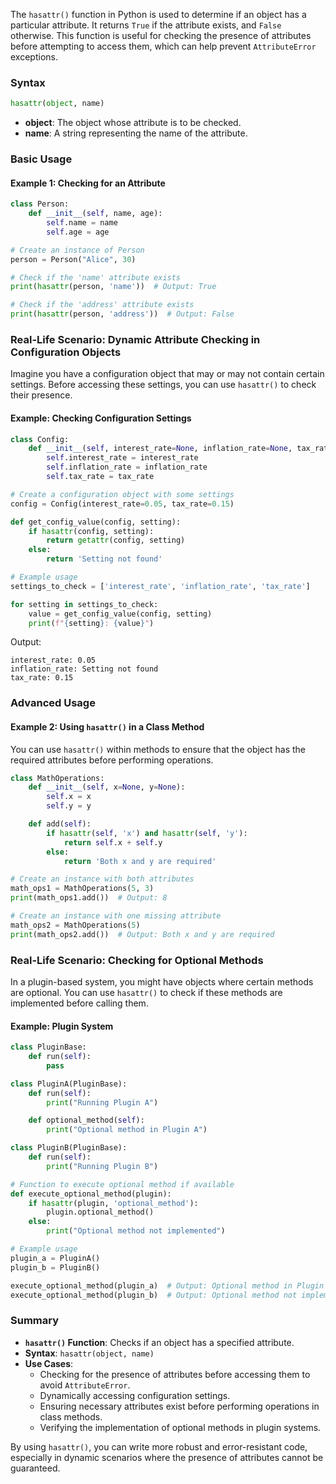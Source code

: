 The `hasattr()` function in Python is used to determine if an object has a particular attribute. It returns `True` if the attribute exists, and `False` otherwise. This function is useful for checking the presence of attributes before attempting to access them, which can help prevent `AttributeError` exceptions.

### Syntax

```python
hasattr(object, name)
```

- **object**: The object whose attribute is to be checked.
- **name**: A string representing the name of the attribute.

### Basic Usage

#### Example 1: Checking for an Attribute

```python
class Person:
    def __init__(self, name, age):
        self.name = name
        self.age = age

# Create an instance of Person
person = Person("Alice", 30)

# Check if the 'name' attribute exists
print(hasattr(person, 'name'))  # Output: True

# Check if the 'address' attribute exists
print(hasattr(person, 'address'))  # Output: False
```

### Real-Life Scenario: Dynamic Attribute Checking in Configuration Objects

Imagine you have a configuration object that may or may not contain certain settings. Before accessing these settings, you can use `hasattr()` to check their presence.

#### Example: Checking Configuration Settings

```python
class Config:
    def __init__(self, interest_rate=None, inflation_rate=None, tax_rate=None):
        self.interest_rate = interest_rate
        self.inflation_rate = inflation_rate
        self.tax_rate = tax_rate

# Create a configuration object with some settings
config = Config(interest_rate=0.05, tax_rate=0.15)

def get_config_value(config, setting):
    if hasattr(config, setting):
        return getattr(config, setting)
    else:
        return 'Setting not found'

# Example usage
settings_to_check = ['interest_rate', 'inflation_rate', 'tax_rate']

for setting in settings_to_check:
    value = get_config_value(config, setting)
    print(f"{setting}: {value}")
```

Output:
```
interest_rate: 0.05
inflation_rate: Setting not found
tax_rate: 0.15
```

### Advanced Usage

#### Example 2: Using `hasattr()` in a Class Method

You can use `hasattr()` within methods to ensure that the object has the required attributes before performing operations.

```python
class MathOperations:
    def __init__(self, x=None, y=None):
        self.x = x
        self.y = y

    def add(self):
        if hasattr(self, 'x') and hasattr(self, 'y'):
            return self.x + self.y
        else:
            return 'Both x and y are required'

# Create an instance with both attributes
math_ops1 = MathOperations(5, 3)
print(math_ops1.add())  # Output: 8

# Create an instance with one missing attribute
math_ops2 = MathOperations(5)
print(math_ops2.add())  # Output: Both x and y are required
```

### Real-Life Scenario: Checking for Optional Methods

In a plugin-based system, you might have objects where certain methods are optional. You can use `hasattr()` to check if these methods are implemented before calling them.

#### Example: Plugin System

```python
class PluginBase:
    def run(self):
        pass

class PluginA(PluginBase):
    def run(self):
        print("Running Plugin A")

    def optional_method(self):
        print("Optional method in Plugin A")

class PluginB(PluginBase):
    def run(self):
        print("Running Plugin B")

# Function to execute optional method if available
def execute_optional_method(plugin):
    if hasattr(plugin, 'optional_method'):
        plugin.optional_method()
    else:
        print("Optional method not implemented")

# Example usage
plugin_a = PluginA()
plugin_b = PluginB()

execute_optional_method(plugin_a)  # Output: Optional method in Plugin A
execute_optional_method(plugin_b)  # Output: Optional method not implemented
```

### Summary

- **`hasattr()` Function**: Checks if an object has a specified attribute.
- **Syntax**: `hasattr(object, name)`
- **Use Cases**:
  - Checking for the presence of attributes before accessing them to avoid `AttributeError`.
  - Dynamically accessing configuration settings.
  - Ensuring necessary attributes exist before performing operations in class methods.
  - Verifying the implementation of optional methods in plugin systems.

By using `hasattr()`, you can write more robust and error-resistant code, especially in dynamic scenarios where the presence of attributes cannot be guaranteed.